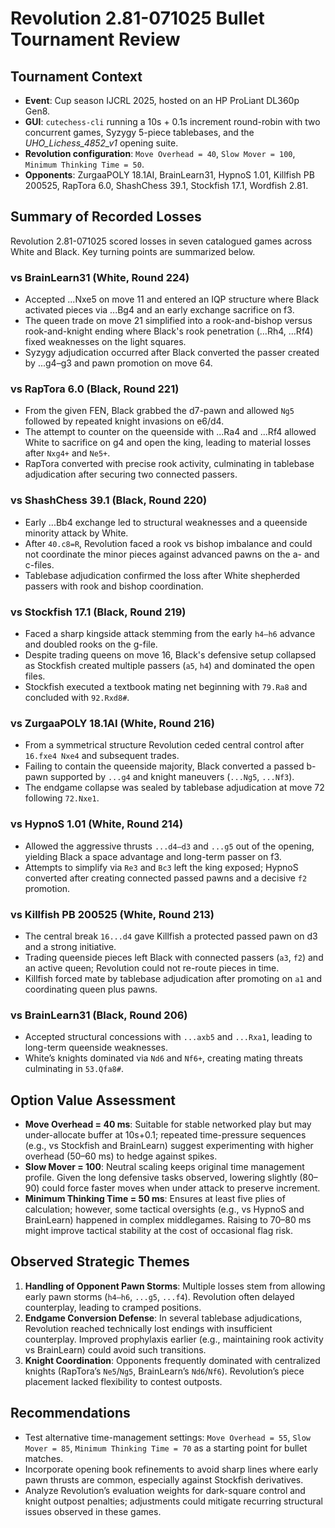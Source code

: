 # Revolution 2.81-071025 Bullet Tournament Review

## Tournament Context
- **Event**: Cup season IJCRL 2025, hosted on an HP ProLiant DL360p Gen8.
- **GUI**: `cutechess-cli` running a 10s + 0.1s increment round-robin with two concurrent games, Syzygy 5-piece tablebases, and the *UHO_Lichess_4852_v1* opening suite.
- **Revolution configuration**: `Move Overhead = 40`, `Slow Mover = 100`, `Minimum Thinking Time = 50`.
- **Opponents**: ZurgaaPOLY 18.1AI, BrainLearn31, HypnoS 1.01, Killfish PB 200525, RapTora 6.0, ShashChess 39.1, Stockfish 17.1, Wordfish 2.81.

## Summary of Recorded Losses
Revolution 2.81-071025 scored losses in seven catalogued games across White and Black. Key turning points are summarized below.

### vs BrainLearn31 (White, Round 224)
- Accepted ...Nxe5 on move 11 and entered an IQP structure where Black activated pieces via ...Bg4 and an early exchange sacrifice on f3.
- The queen trade on move 21 simplified into a rook-and-bishop versus rook-and-knight ending where Black's rook penetration (…Rh4, …Rf4) fixed weaknesses on the light squares.
- Syzygy adjudication occurred after Black converted the passer created by ...g4–g3 and pawn promotion on move 64.

### vs RapTora 6.0 (Black, Round 221)
- From the given FEN, Black grabbed the d7-pawn and allowed `Ng5` followed by repeated knight invasions on e6/d4.
- The attempt to counter on the queenside with ...Ra4 and ...Rf4 allowed White to sacrifice on g4 and open the king, leading to material losses after `Nxg4+` and `Ne5+`.
- RapTora converted with precise rook activity, culminating in tablebase adjudication after securing two connected passers.

### vs ShashChess 39.1 (Black, Round 220)
- Early ...Bb4 exchange led to structural weaknesses and a queenside minority attack by White.
- After `40.c8=R`, Revolution faced a rook vs bishop imbalance and could not coordinate the minor pieces against advanced pawns on the a- and c-files.
- Tablebase adjudication confirmed the loss after White shepherded passers with rook and bishop coordination.

### vs Stockfish 17.1 (Black, Round 219)
- Faced a sharp kingside attack stemming from the early `h4–h6` advance and doubled rooks on the g-file.
- Despite trading queens on move 16, Black's defensive setup collapsed as Stockfish created multiple passers (`a5`, `h4`) and dominated the open files.
- Stockfish executed a textbook mating net beginning with `79.Ra8` and concluded with `92.Rxd8#`.

### vs ZurgaaPOLY 18.1AI (White, Round 216)
- From a symmetrical structure Revolution ceded central control after `16.fxe4 Nxe4` and subsequent trades.
- Failing to contain the queenside majority, Black converted a passed b-pawn supported by `...g4` and knight maneuvers (`...Ng5`, `...Nf3`).
- The endgame collapse was sealed by tablebase adjudication at move 72 following `72.Nxe1`.

### vs HypnoS 1.01 (White, Round 214)
- Allowed the aggressive thrusts `...d4–d3` and `...g5` out of the opening, yielding Black a space advantage and long-term passer on f3.
- Attempts to simplify via `Re3` and `Bc3` left the king exposed; HypnoS converted after creating connected passed pawns and a decisive `f2` promotion.

### vs Killfish PB 200525 (White, Round 213)
- The central break `16...d4` gave Killfish a protected passed pawn on d3 and a strong initiative.
- Trading queenside pieces left Black with connected passers (`a3`, `f2`) and an active queen; Revolution could not re-route pieces in time.
- Killfish forced mate by tablebase adjudication after promoting on `a1` and coordinating queen plus pawns.

### vs BrainLearn31 (Black, Round 206)
- Accepted structural concessions with `...axb5` and `...Rxa1`, leading to long-term queenside weaknesses.
- White’s knights dominated via `Nd6` and `Nf6+`, creating mating threats culminating in `53.Qfa8#`.

## Option Value Assessment
- **Move Overhead = 40 ms**: Suitable for stable networked play but may under-allocate buffer at 10s+0.1; repeated time-pressure sequences (e.g., vs Stockfish and BrainLearn) suggest experimenting with higher overhead (50–60 ms) to hedge against spikes.
- **Slow Mover = 100**: Neutral scaling keeps original time management profile. Given the long defensive tasks observed, lowering slightly (80–90) could force faster moves when under attack to preserve increment.
- **Minimum Thinking Time = 50 ms**: Ensures at least five plies of calculation; however, some tactical oversights (e.g., vs HypnoS and BrainLearn) happened in complex middlegames. Raising to 70–80 ms might improve tactical stability at the cost of occasional flag risk.

## Observed Strategic Themes
1. **Handling of Opponent Pawn Storms**: Multiple losses stem from allowing early pawn storms (`h4–h6`, `...g5`, `...f4`). Revolution often delayed counterplay, leading to cramped positions.
2. **Endgame Conversion Defense**: In several tablebase adjudications, Revolution reached technically lost endings with insufficient counterplay. Improved prophylaxis earlier (e.g., maintaining rook activity vs BrainLearn) could avoid such transitions.
3. **Knight Coordination**: Opponents frequently dominated with centralized knights (RapTora’s `Ne5`/`Ng5`, BrainLearn’s `Nd6`/`Nf6`). Revolution’s piece placement lacked flexibility to contest outposts.

## Recommendations
- Test alternative time-management settings: `Move Overhead = 55`, `Slow Mover = 85`, `Minimum Thinking Time = 70` as a starting point for bullet matches.
- Incorporate opening book refinements to avoid sharp lines where early pawn thrusts are common, especially against Stockfish derivatives.
- Analyze Revolution’s evaluation weights for dark-square control and knight outpost penalties; adjustments could mitigate recurring structural issues observed in these games.

